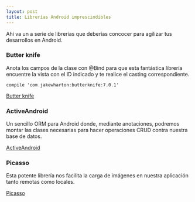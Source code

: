 ```yaml
---
layout: post
title: Librerías Android imprescindibles
---
```

Ahí va un a serie de librerías que deberías concocer para agilizar tus desarrollos en Android.

### Butter knife
Anota los campos de la clase con @Bind para que esta fantástica librería encuentre la vista con el ID indicado y te realice el casting correspondiente.

```
compile 'com.jakewharton:butterknife:7.0.1'
```
[Butter knife](http://jakewharton.github.io/butterknife)


### ActiveAndroid
Un sencillo ORM para Android donde, mediante anotaciones, podremos montar las clases necesarias para hacer operaciones CRUD contra nuestra base de datos.

[ActiveAndroid](http://www.activeandroid.com)


### Picasso
Esta potente librería nos facilita la carga de imágenes en nuestra aplicación tanto remotas como locales.

[Picasso](http://square.github.io/picasso)
